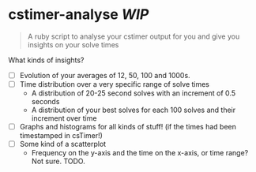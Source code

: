# cstimer-analyse _WIP_

> A ruby script to analyse your cstimer output for you and give you insights on your solve times

What kinds of insights?

- [ ] Evolution of your averages of 12, 50, 100 and 1000s.
- [ ] Time distribution over a very specific range of solve times
	* A distribution of 20-25 second solves with an increment of 0.5 seconds
	* A distribution of your best solves for each 100 solves and their increment over time
- [ ] Graphs and histograms for all kinds of stuff! (if the times had been timestamped in csTimer!)
- [ ] Some kind of a scatterplot
	* Frequency on the y-axis and the time on the x-axis, or time range? Not sure. TODO.

